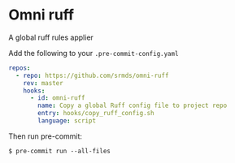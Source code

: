 # Omni ruff

A global ruff rules applier

Add the following to your `.pre-commit-config.yaml`

```yaml
repos:
  - repo: https://github.com/srmds/omni-ruff
    rev: master
    hooks:
      - id: omni-ruff
        name: Copy a global Ruff config file to project repo
        entry: hooks/copy_ruff_config.sh
        language: script
```

Then run pre-commit:

```shell
$ pre-commit run --all-files
```

